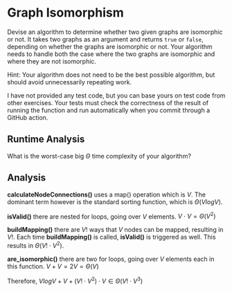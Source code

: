 # Graph Isomorphism

Devise an algorithm to determine whether two given graphs are isomorphic or not.
It takes two graphs as an argument and returns `true` or `false`, depending on
whether the graphs are isomorphic or not. Your algorithm needs to handle both
the case where the two graphs are isomorphic and where they are not isomorphic.

Hint: Your algorithm does not need to be the best possible algorithm, but should
avoid unnecessarily repeating work.

I have not provided any test code, but you can base yours on test code from
other exercises. Your tests must check the correctness of the result of running
the function and run automatically when you commit through a GitHub action.

## Runtime Analysis

What is the worst-case big $\Theta$ time complexity of your algorithm?

## Analysis

**calculateNodeConnections()** uses a map() operation which is $V$. The dominant term however is the standard sorting function, which is $\Theta (VlogV)$.

**isValid()** there are nested for loops, going over $V$ elements. $V \cdot V = \Theta (V^2)$

**buildMapping()** there are $V!$ ways that $V$ nodes can be mapped, resulting in $V!$. Each time **buildMapping()** is called, **isValid()** is triggered as well. This results in $\Theta (V! \cdot V^2)$.

**are_isomorphic()** there are two for loops, going over $V$ elements each in this function. $V + V = 2V = \Theta (V)$

Therefore, $VlogV + V + (V! \cdot V^2) \cdot V ∈ \Theta (V! \cdot V^3)$

